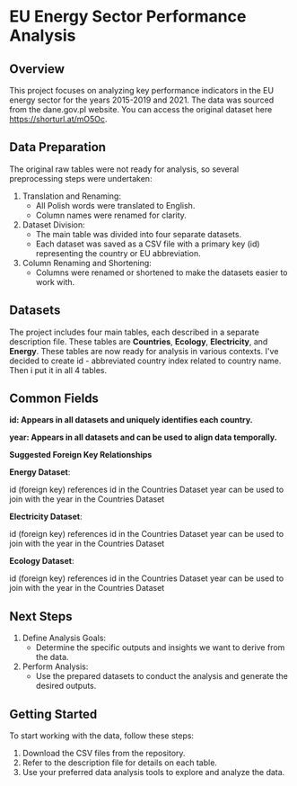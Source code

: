 <b><h1>EU Energy Sector Performance Analysis</h1></b>

<b><h2>Overview</h2></b>
This project focuses on analyzing key performance indicators in the EU energy sector for the years 2015-2019 and 2021. The data was sourced from the dane.gov.pl website. You can access the original dataset here https://shorturl.at/mO5Oc.

<b><h2>Data Preparation</h2></b>
The original raw tables were not ready for analysis, so several preprocessing steps were undertaken:
1. Translation and Renaming:
    - All Polish words were translated to English.
    - Column names were renamed for clarity.
2. Dataset Division:
    - The main table was divided into four separate datasets.
    - Each dataset was saved as a CSV file with a primary key (id) representing the country or EU abbreviation.
3. Column Renaming and Shortening:
    - Columns were renamed or shortened to make the datasets easier to work with.

<b><h2>Datasets</h2></b>
The project includes four main tables, each described in a separate description file. These tables are <b>Countries</b>, <b>Ecology</b>, <b>Electricity</b>, and <b>Energy</b>. These tables are now ready for analysis in various contexts. 
I've decided to create id - abbreviated country index related to country name. Then i put it in all 4 tables. 

<b><h2>Common Fields</h2></b>

<b>id: Appears in all datasets and uniquely identifies each country.</b>

<b>year: Appears in all datasets and can be used to align data temporally.</b>

<b>Suggested Foreign Key Relationships</b>

<b>Energy Dataset</b>:

id (foreign key) references id in the Countries Dataset
year can be used to join with the year in the Countries Dataset

<b>Electricity Dataset</b>:

id (foreign key) references id in the Countries Dataset
year can be used to join with the year in the Countries Dataset

<b>Ecology Dataset</b>:

id (foreign key) references id in the Countries Dataset
year can be used to join with the year in the Countries Dataset

<b><h2>Next Steps</h2></b>
1. Define Analysis Goals:
    - Determine the specific outputs and insights we want to derive from the data.
2. Perform Analysis:
    - Use the prepared datasets to conduct the analysis and generate the desired outputs.

<b><h2>Getting Started</h2></b>
To start working with the data, follow these steps:
1. Download the CSV files from the repository.
2. Refer to the description file for details on each table.
3. Use your preferred data analysis tools to explore and analyze the data.
